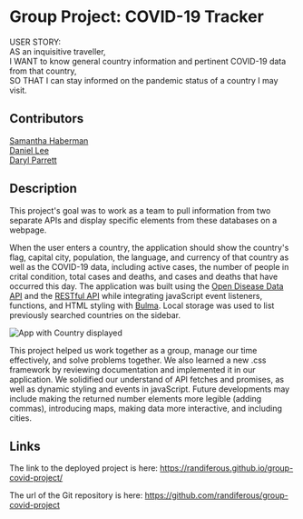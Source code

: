 # Group Project: COVID-19 Tracker

USER STORY:  
AS an inquisitive traveller,  
I WANT to know general country information and pertinent COVID-19 data from that country,  
SO THAT I can stay informed on the pandemic status of a country I may visit.

## Contributors

[Samantha Haberman](https://github.com/Samantha-Ruth)  
[Daniel Lee](https://github.com/randiferous)  
[Daryl Parrett](https://github.com/HenryTheRed85)

## Description

This project's goal was to work as a team to pull information from two separate APIs and display specific elements from these databases on a webpage.

When the user enters a country, the application should show the country's flag, capital city, population, the language, and currency of that country as well as the COVID-19 data, including active cases, the number of people in crital condition, total cases and deaths, and cases and deaths that have occurred this day.  The application was built using the [Open Disease Data API](https://corona.lmao.ninja/) and the [RESTful API](https://restcountries.com/) while integrating javaScript event listeners, functions, and HTML styling with [Bulma](https://bulma.io/).  Local storage was used to list previously searched countries on the sidebar. 



![App with Country displayed](https://user-images.githubusercontent.com/64170123/171307462-5df3cd3d-3039-49b6-8940-c78743756b16.jpg)



This project helped us work together as a group, manage our time effectively, and solve problems together.  We also learned a new .css framework by reviewing documentation and implemented it in our application.   We solidified our understand of API fetches and promises, as well as dynamic styling and events in javaScript.  Future developments may include making the returned number elements more legible (adding commas), introducing maps, making data more interactive, and including cities. 

## Links
The link to the deployed project is here: https://randiferous.github.io/group-covid-project/

The url of the Git repository is here: https://github.com/randiferous/group-covid-project

